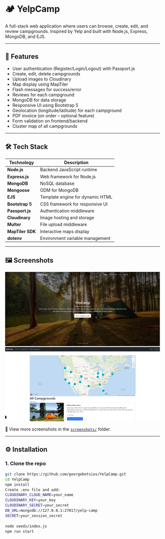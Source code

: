 # 🏕️ YelpCamp

A full-stack web application where users can browse, create, edit, and review campgrounds. Inspired by Yelp and built with Node.js, Express, MongoDB, and EJS.

---

## 🚀 Features

- User authentication (Register/Login/Logout) with Passport.js
- Create, edit, delete campgrounds
- Upload images to Cloudinary
- Map display using MapTiler
- Flash messages for success/error
- Reviews for each campground
- MongoDB for data storage
- Responsive UI using Bootstrap 5
- Geolocation (longitude/latitude) for each campground
- PDF invoice (on order – optional feature)
- Form validation on frontend/backend
- Cluster map of all campgrounds

---

## 🛠️ Tech Stack

| Technology        | Description                                  |
|-------------------|----------------------------------------------|
| **Node.js**       | Backend JavaScript runtime                   |
| **Express.js**    | Web framework for Node.js                    |
| **MongoDB**       | NoSQL database                               |
| **Mongoose**      | ODM for MongoDB                              |
| **EJS**           | Template engine for dynamic HTML             |
| **Bootstrap 5**   | CSS framework for responsive UI              |
| **Passport.js**   | Authentication middleware                    |
| **Cloudinary**    | Image hosting and storage                    |
| **Multer**        | File upload middleware                       |
| **MapTiler SDK**  | Interactive maps display                     |
| **dotenv**        | Environment variable management              |

---

## 🖼️ Screenshots

<img src="screenshots/HomePage.png" alt="Homepage" width="600"/>
<img src="screenshots/Campgrounds.png" alt="Campground Form" width="600"/>

📸 View more screenshots in the [`screenshots/`](./screenshots) folder.

---

## ⚙️ Installation

### 1. Clone the repo

```bash
git clone https://github.com/georgebetsios/YelpCamp.git
cd YelpCamp
npm install
Create .env file and add:
CLOUDINARY_CLOUD_NAME=your_name
CLOUDINARY_KEY=your_key
CLOUDINARY_SECRET=your_secret
DB_URL=mongodb://127.0.0.1:27017/yelp-camp
SECRET=your_session_secret

node seeds/index.js
npm run start

